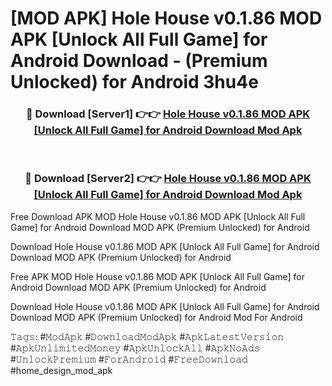 # [MOD APK] Hole House v0.1.86 MOD APK [Unlock All Full Game] for Android Download - (Premium Unlocked) for Android 3hu4e



<div align="center">
<h3>🔴 Download [Server1] 👉👉 <a href="https://momento.my/?title=Hole_House_v0.1.86_MOD_APK_[Unlock_All_Full_Game]_for_Android_Download">Hole House v0.1.86 MOD APK [Unlock All Full Game] for Android Download Mod Apk</a></h3><br>

<h3>🔴 Download [Server2] 👉👉 <a href="https://momento.my/?title=Hole_House_v0.1.86_MOD_APK_[Unlock_All_Full_Game]_for_Android_Download">Hole House v0.1.86 MOD APK [Unlock All Full Game] for Android Download Mod Apk</a></h3>
</div>



Free Download APK MOD Hole House v0.1.86 MOD APK [Unlock All Full Game] for Android Download MOD APK (Premium Unlocked) for Android

Download Hole House v0.1.86 MOD APK [Unlock All Full Game] for Android Download MOD APK (Premium Unlocked) for Android

Free APK MOD Hole House v0.1.86 MOD APK [Unlock All Full Game] for Android Download MOD APK (Premium Unlocked) for Android

Download Hole House v0.1.86 MOD APK [Unlock All Full Game] for Android Download MOD APK (Premium Unlocked) for Android Mod For Android

𝚃𝚊𝚐𝚜: #𝙼𝚘𝚍𝙰𝚙𝚔 #𝙳𝚘𝚠𝚗𝚕𝚘𝚊𝚍𝙼𝚘𝚍𝙰𝚙𝚔 #𝙰𝚙𝚔𝙻𝚊𝚝𝚎𝚜𝚝𝚅𝚎𝚛𝚜𝚒𝚘𝚗 #𝙰𝚙𝚔𝚄𝚗𝚕𝚒𝚖𝚒𝚝𝚎𝚍𝙼𝚘𝚗𝚎𝚢 #𝙰𝚙𝚔𝚄𝚗𝚕𝚘𝚌𝚔𝙰𝚕𝚕 #𝙰𝚙𝚔𝙽𝚘𝙰𝚍𝚜 #𝚄𝚗𝚕𝚘𝚌𝚔𝙿𝚛𝚎𝚖𝚒𝚞𝚖 #𝙵𝚘𝚛𝙰𝚗𝚍𝚛𝚘𝚒𝚍 #𝙵𝚛𝚎𝚎𝙳𝚘𝚠𝚗𝚕𝚘𝚊𝚍 #home_design_mod_apk
